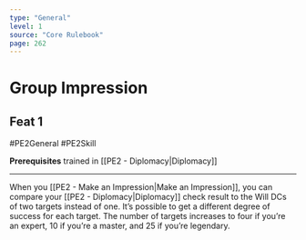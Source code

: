 ```yaml
---
type: "General"
level: 1
source: "Core Rulebook"
page: 262
---
```

# Group Impression
## Feat 1
#PE2General #PE2Skill 

**Prerequisites** trained in [[PE2 - Diplomacy|Diplomacy]]

---
When you [[PE2 - Make an Impression|Make an Impression]], you can compare your [[PE2 - Diplomacy|Diplomacy]] check result to the Will DCs of two targets instead of one. It’s possible to get a different degree of success for each target. The number of targets increases to four if you’re an expert, 10 if you’re a master, and 25 if you’re legendary.